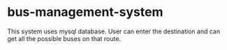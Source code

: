 # bus-management-system
This system uses mysql database. User can enter the destination and can get  all the possible buses on that route.
